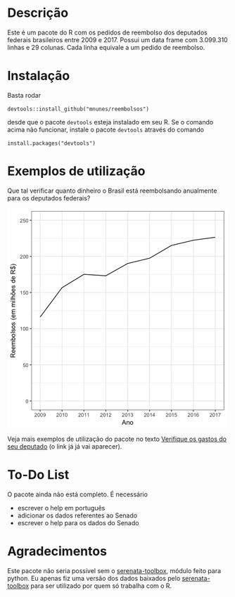 # Descrição

Este é um pacote do R com os pedidos de reembolso dos deputados federais brasileiros entre 2009 e 2017. Possui um data frame com 3.099.310 linhas e 29 colunas. Cada linha equivale a um pedido de reembolso.

# Instalação

Basta rodar

    devtools::install_github("mnunes/reembolsos")
    
desde que o pacote `devtools` esteja instalado em seu R. Se o comando acima não funcionar, instale o pacote `devtools` através do comando

    install.packages("devtools")
    
    
# Exemplos de utilização

Que tal verificar quanto dinheiro o Brasil está reembolsando anualmente para os deputados federais?

![alt text](imagens/reembolsos_totais.png "Como criar um novo relatório - Figura 1")

Veja mais exemplos de utilização do pacote no texto [Verifique os gastos do seu deputado](http://marcusnunes.me/blog/) (o link já já vai aparecer).

# To-Do List

O pacote ainda não está completo. É necessário 

* escrever o help em português
* adicionar os dados referentes ao Senado
* escrever o help para os dados do Senado


# Agradecimentos

Este pacote não seria possível sem o [serenata-toolbox](https://github.com/okfn-brasil/serenata-toolbox), módulo feito para python. Eu apenas fiz uma versão dos dados baixados pelo [serenata-toolbox](https://github.com/okfn-brasil/serenata-toolbox) para ser utilizado por quem só trabalha com o R.
